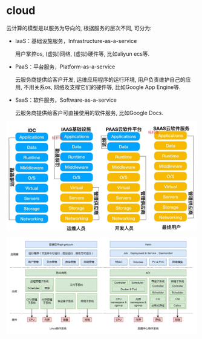 # cloud
云计算的模型是以服务为导向的, 根据服务的层次不同, 可分为:
- IaaS：基础设施服务，Infrastructure-as-a-service

    用户掌控os, (虚拟)网络, (虚拟)硬件等, 比如aliyun ecs等.
- PaaS：平台服务，Platform-as-a-service

    云服务商提供给客户开发, 运维应用程序的运行环境, 用户负责维护自己的应用, 不用关系os, 网络及支撑它们的硬件等, 比如Google App Engine等.
- SaaS：软件服务，Software-as-a-service

    云服务商提供给客户可直接使用的软件服务, 比如Google Docs.

![云计算服务层次模型](/misc/img/os/cloud_level.jpeg)

![数据中心操作系统](/misc/img/os/1a8450f1fcda83b75c9ba301ebf9fbe5.jpg)